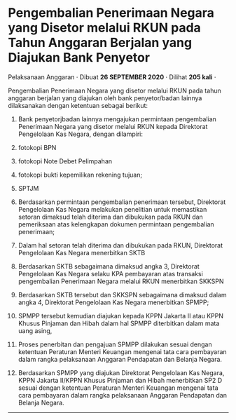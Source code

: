 Pengembalian Penerimaan Negara yang Disetor melalui RKUN pada Tahun Anggaran Berjalan yang Diajukan Bank Penyetor
=================================================================================================================

Pelaksanaan Anggaran · Dibuat **26 SEPTEMBER 2020** · Dilihat **205 kali** ·

Pengembalian Penerimaan Negara yang disetor melalui RKUN pada tahun anggaran berjalan yang diajukan oleh bank penyetor/badan lainnya dilaksanakan dengan ketentuan sebagai berikut:

1.  Bank penyetorjbadan lainnya mengajukan permintaan pengembalian Penerimaan Negara yang disetor melalui RKUN kepada Direktorat Pengelolaan Kas Negara, dengan dilampiri:

1.  fotokopi BPN
2.  fotokopi Note Debet Pelimpahan
3.  fotokopi bukti kepemilikan rekening tujuan;
4.  SPTJM

3.  Berdasarkan permintaan pengembalian penerimaan tersebut, Direktorat Pengelolaan Kas Negara melakukan penelitian untuk memastikan setoran dimaksud telah diterima dan dibukukan pada RKUN dan pemeriksaan atas kelengkapan dokumen permintaan pengembalian penerimaan;
4.  Dalam hal setoran telah diterima dan dibukukan pada RKUN, Direktorat Pengelolaan Kas Negara menerbitkan SKTB
5.  Berdasarkan SKTB sebagaimana dimaksud angka 3, Direktorat Pengelolaan Kas Negara selaku KPA pembayaran atas transaksi pengembalian Penerimaan Negara melalui RKUN menerbitkan SKKSPN
6.  Berdasarkan SKTB tersebut dan SKKSPN sebagaimana dimaksud dalam angka 4, Direktorat Pengelolaan Kas Negara menerbitkan SPMPP;
7.  SPMPP tersebut kemudian diajukan kepada KPPN Jakarta II atau KPPN Khusus Pinjaman dan Hibah dalam hal SPMPP diterbitkan dalam mata uang asing,
8.  Proses penerbitan dan pengajuan SPMPP dilakukan sesuai dengan ketentuan Peraturan Menteri Keuangan mengenai tata cara pembayaran dalam rangka pelaksanaan Anggaran Pendapatan dan Belanja Negara.
9.  Berdasarkan SPMPP yang diajukan Direktorat Pengelolaan Kas Negara, KPPN Jakarta II/KPPN Khusus Pinjaman dan Hibah menerbitkan SP2 D sesuai dengan ketentuan Peraturan Menteri Keuangan mengenai tata cara pembayaran dalam rangka pelaksanaan Anggaran Pendapatan dan Belanja Negara.

  
  
  

* * *